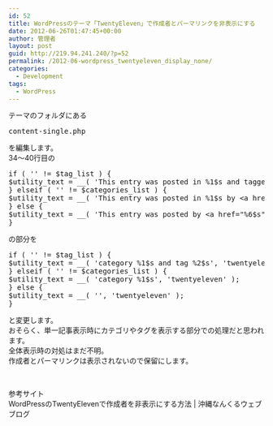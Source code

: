 ```yaml
---
id: 52
title: WordPressのテーマ「TwentyEleven」で作成者とパーマリンクを非表示にする
date: 2012-06-26T01:47:45+00:00
author: 管理者
layout: post
guid: http://219.94.241.240/?p=52
permalink: /2012-06-wordpress_twentyeleven_display_none/
categories:
  - Development
tags:
  - WordPress
---
```

<div>
  <div>
    テーマのフォルダにある
  </div>
  
  <div>
  </div>
  
  <pre class="brush: plain; title: ; notranslate" title="">
content-single.php
</pre>
  
  <div>
  </div>
  
  <div>
    を編集します。
  </div>
  
  <div>
  </div>
  
  <div>
    34～40行目の
  </div>
  
  <div>
  </div>
  
  <pre class="brush: php; title: ; notranslate" title="">
if ( '' != $tag_list ) {
$utility_text = __( 'This entry was posted in %1$s and tagged %2$s by &lt;a href=&quot;%6$s&quot;&gt;%5$s&lt;/a&gt;. Bookmark the &lt;a href=&quot;%3$s&quot; title=&quot;Permalink to %4$s&quot; rel=&quot;bookmark&quot;&gt;permalink&lt;/a&gt;.', 'twentyeleven' );
} elseif ( '' != $categories_list ) {
$utility_text = __( 'This entry was posted in %1$s by &lt;a href=&quot;%6$s&quot;&gt;%5$s&lt;/a&gt;. Bookmark the &lt;a href=&quot;%3$s&quot; title=&quot;Permalink to %4$s&quot; rel=&quot;bookmark&quot;&gt;permalink&lt;/a&gt;.', 'twentyeleven' );
} else {
$utility_text = __( 'This entry was posted by &lt;a href=&quot;%6$s&quot;&gt;%5$s&lt;/a&gt;. Bookmark the &lt;a href=&quot;%3$s&quot; title=&quot;Permalink to %4$s&quot; rel=&quot;bookmark&quot;&gt;permalink&lt;/a&gt;.', 'twentyeleven' );
}
</pre>
  
  <div>
  </div>
  
  <div>
    の部分を
  </div>
  
  <div>
  </div>
  
  <pre class="brush: php; title: ; notranslate" title="">
if ( '' != $tag_list ) {
$utility_text = __( 'category %1$s and tag %2$s', 'twentyeleven' );
} elseif ( '' != $categories_list ) {
$utility_text = __( 'category %1$s', 'twentyeleven' );
} else {
$utility_text = __( '', 'twentyeleven' );
}
</pre>
  
  <div>
  </div>
  
  <div>
    と変更します。
  </div>
  
  <div>
  </div>
  
  <div>
    おそらく、単一記事表示時にカテゴリやタグを表示する部分での処理だと思われます。
  </div>
  
  <div>
    全体表示時の対処はまだ不明。
  </div>
  
  <div>
    作成者とパーマリンクは表示されないので保留にします。
  </div>
  
  <p>
    &nbsp;
  </p>
  
  <div>
    参考サイト
  </div>
  
  <div>
    WordPressのTwentyElevenで作成者を非表示にする方法 | 沖縄なんくるウェブブログ
  </div>
  
  <p>
    &nbsp;
  </p>